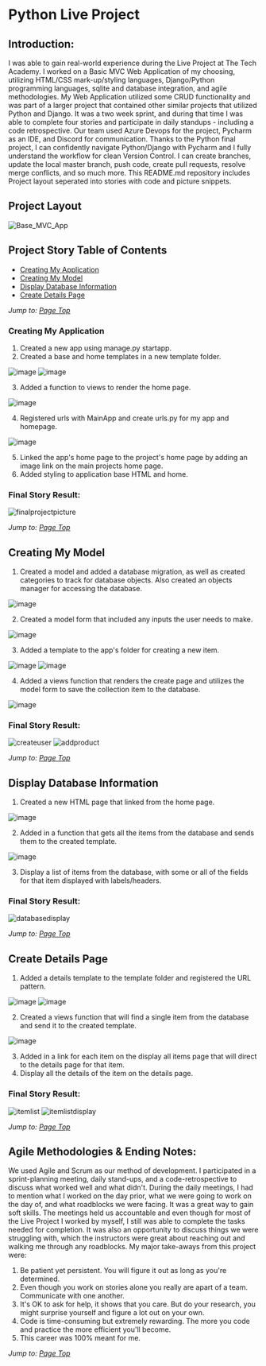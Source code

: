 # Python Live Project

## Introduction:
I was able to gain real-world experience during the Live Project at The Tech Academy. I worked on a Basic MVC Web Application of my choosing, utilizing HTML/CSS mark-up/styling languages, Django/Python programming languages, sqlite and database integration, and agile methodologies. My Web Application utilized some CRUD functionality and was part of a larger project that contained other similar projects that utilized Python and Django. It was a two week sprint, and during that time I was able to complete four stories and participate in daily standups - including a code retrospective. Our team used Azure Devops for the project, Pycharm as an IDE, and Discord for communication. Thanks to the Python final project, I can confidently navigate Python/Django with Pycharm and I fully understand the workflow for clean Version Control. I can create branches, update the local master branch, push code, create pull requests, resolve merge conflicts, and so much more. This README.md repository includes Project layout seperated into stories with code and picture snippets.

## Project Layout

![Base_MVC_App](https://user-images.githubusercontent.com/79550661/126885089-c419bcec-971b-4c44-9529-e3a433490f50.jpg)

## Project Story Table of Contents
* [Creating My Application](#creating-my-application)
* [Creating My Model](#creating-my-model)
* [Display Database Information](#display-database-information)
* [Create Details Page](#create-details-page)

*Jump to: [Page Top](#python-live-project)*

### Creating My Application
1) Created a new app using manage.py startapp.
2) Created a base and home templates in a new template folder.

![image](https://user-images.githubusercontent.com/79550661/126885417-1915e37e-deb8-40a6-b2c1-79937ba8544c.png)
![image](https://user-images.githubusercontent.com/79550661/126885429-a30068bd-8943-4278-bb24-1c05b6f676ad.png)

3) Added a function to views to render the home page.

![image](https://user-images.githubusercontent.com/79550661/126885382-555f5625-12a1-4fcd-8f5c-b9c855b9ca59.png)

4) Registered urls with MainApp and create urls.py for my app and homepage.

![image](https://user-images.githubusercontent.com/79550661/126885397-cdf4969b-df64-4332-8848-b80a9c7b13fc.png)


5) Linked the app's home page to the project's home page by adding an image link on the main projects home page.
6) Added styling to application base HTML and home.

### Final Story Result:
![finalprojectpicture](https://user-images.githubusercontent.com/79550661/126885284-e83d1fda-51a1-4961-bf1e-af569049a9a4.jpg)

*Jump to: [Page Top](#python-live-project)*

## Creating My Model
1) Created a model and added a database migration, as well as created categories to track for database objects. Also created an objects manager for accessing the database.

![image](https://user-images.githubusercontent.com/79550661/126885455-977dc6db-218f-4568-b269-d0f8f641f236.png)

2) Created a model form that included any inputs the user needs to make.

![image](https://user-images.githubusercontent.com/79550661/126885655-b2bfa142-68d3-4d4d-bb02-2db66b379dbc.png)

3) Added a template to the app's folder for creating a new item.

![image](https://user-images.githubusercontent.com/79550661/126885467-eac698fa-2c9f-42c6-86ef-0348de47ae6a.png)
![image](https://user-images.githubusercontent.com/79550661/126885473-cc302a6e-061c-4922-932f-f99a9ad05dfb.png)

4) Added a views function that renders the create page and utilizes the model form to save the collection item to the database.

![image](https://user-images.githubusercontent.com/79550661/126885481-6b2e28bf-ed1d-4734-8894-caebc6b7c39c.png)


### Final Story Result:
![createuser](https://user-images.githubusercontent.com/79550661/126885298-75f9f45c-5af6-4470-abbf-1b8b26efcb04.jpg)
![addproduct](https://user-images.githubusercontent.com/79550661/126885299-8b7f42b2-b322-40a2-8fe5-045d74ca233a.jpg)

*Jump to: [Page Top](#python-live-project)*

## Display Database Information
1) Created a new HTML page that linked from the home page.

![image](https://user-images.githubusercontent.com/79550661/126885559-8aa2c963-fa15-432e-a0ba-992d6baf06f3.png)

2) Added in a function that gets all the items from the database and sends them to the created template.

![image](https://user-images.githubusercontent.com/79550661/126885546-00849775-1064-4885-9cf4-942c7ba13a36.png)

3) Display a list of items from the database, with some or all of the fields for that item displayed with labels/headers. 

### Final Story Result:
![databasedisplay](https://user-images.githubusercontent.com/79550661/126885304-7cae9d7e-6c0b-4b8a-add7-5362ab29fd57.jpg)

*Jump to: [Page Top](#python-live-project)*

## Create Details Page
1) Added a details template to the template folder and registered the URL pattern.

![image](https://user-images.githubusercontent.com/79550661/126885605-87e6437f-90c3-4b7d-bad0-a9562bbb50ea.png)
![image](https://user-images.githubusercontent.com/79550661/126885609-6c0dd74d-9ad4-4721-a3b6-a9cb4836afad.png)

2) Created a views function that will find a single item from the database and send it to the created template.

![image](https://user-images.githubusercontent.com/79550661/126885581-f379dbcf-3233-46e6-8fc7-31cd0a853e58.png)

3) Added in a link for each item on the display all items page that will direct to the details page for that item.
4) Display all the details of the item on the details page.

### Final Story Result:
![itemlist](https://user-images.githubusercontent.com/79550661/126885310-a1365126-a13c-44e6-a159-4ceddd4aa790.jpg)
![itemlistdisplay](https://user-images.githubusercontent.com/79550661/126885311-4c5f772f-e219-4fb0-b2e0-5767df561786.jpg)

*Jump to: [Page Top](#python-live-project)*

## Agile Methodologies & Ending Notes:
We used Agile and Scrum as our method of development. I participated in a sprint-planning meeting, daily stand-ups, and a code-retrospective to discuss what worked well and what didn't. During the daily meetings, I had to mention what I worked on the day prior, what we were going to work on the day of, and what roadblocks we were facing. It was a great way to gain soft skills. The meetings held us accountable and even though for most of the Live Project I worked by myself, I still was able to complete the tasks needed for completion. It was also an opportunity to discuss things we were struggling with, which the instructors were great about reaching out and walking me through any roadblocks. My major take-aways from this project were:

1. Be patient yet persistent. You will figure it out as long as you're determined.
2. Even though you work on stories alone you really are apart of a team. Communicate with one another.
3. It's OK to ask for help, it shows that you care. But do your research, you might surprise yourself and figure a lot out on your own.
4. Code is time-consuming but extremely rewarding. The more you code and practice the more efficient you'll become. 
5. This career was 100% meant for me. 

*Jump to: [Page Top](#python-live-project)*

